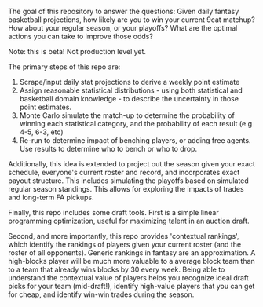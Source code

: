 The goal of this repository to answer the questions: Given daily fantasy basketball projections, how likely are you to win your current 9cat matchup? How about your regular season, or your playoffs? What are the optimal actions you can take to improve those odds?

Note: this is beta! Not production level yet. 

The primary steps of this repo are:

1) Scrape/input daily stat projections to derive a weekly point estimate
2) Assign reasonable statistical distributions - using both statistical and basketball domain knowledge - to describe the uncertainty in those point estimates. 
3) Monte Carlo simulate the match-up to determine the probability of winning each statistical category, and the probability of each result (e.g 4-5, 6-3, etc)
4) Re-run to determine impact of benching players, or adding free agents. Use results to determine who to bench or who to drop.

Additionally, this idea is extended to project out the season given your exact schedule, everyone's current roster and record, and incorporates exact payout structure. This includes simulating the playoffs based on simulated regular season standings. This allows for exploring the impacts of trades and long-term FA pickups.

Finally, this repo includes some draft tools.
First is a simple linear programming optimization, useful for maximizing talent in an auction draft.

Second, and more importantly, this repo provides 'contextual rankings', which identify the rankings of players given your current roster (and the roster of all opponents). Generic rankings in fantasy are an approximation. A high-blocks player will be much more valuable to a average block team than to a team that already wins blocks by 30 every week. Being able to understand the contextual value of players helps you recognize ideal draft picks for your team (mid-draft!), identify high-value players that you can get for cheap, and identify win-win trades during the season.
